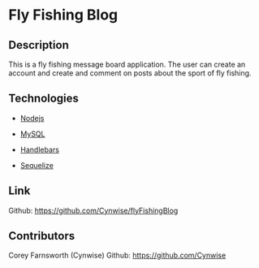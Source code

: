 # Fly Fishing Blog

## Description

  This is a fly fishing message board application. The user can create an account and create and comment on posts about the sport of fly fishing.

## Technologies

* [Nodejs](https://nodejs.org/en/)

* [MySQL](https://www.mysql.com/)

* [Handlebars](http://handlebarsjs.com/)

* [Sequelize](https://sequelize.org/)

## Link

Github: https://github.com/Cynwise/flyFishingBlog

## Contributors

Corey Farnsworth (Cynwise) Github: https://github.com/Cynwise